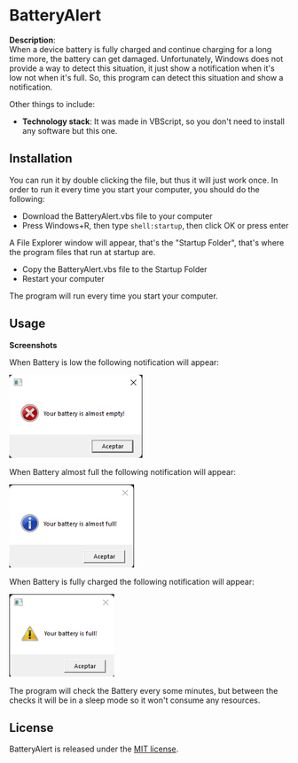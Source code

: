# BatteryAlert

**Description**:  
When a device battery is fully charged and continue charging for a long time more, the battery can get damaged. Unfortunately, Windows does not provide a way to detect this situation, it just show a notification when it's low not when it's full.
So, this program can detect this situation and show a notification.

Other things to include:

  - **Technology stack**: It was made in VBScript, so you don't need to install any software but this one.

## Installation

You can run it by double clicking the file, but thus it will just work once. In order to run it every time you start your computer, you should do the following:
- Download the BatteryAlert.vbs file to your computer
- Press Windows+R, then type `shell:startup`, then click OK or press enter

A File Explorer window will appear, that's the "Startup Folder", that's where the program files that run at startup are.

- Copy the BatteryAlert.vbs file to the Startup Folder
- Restart your computer

The program will run every time you start your computer.

## Usage

**Screenshots**

When Battery is low the following notification will appear:

![](2022-04-09-10-59-28.png)


When Battery almost full the following notification will appear:

![](2022-04-09-10-58-14.png)


When Battery is fully charged the following notification will appear:

![](2022-04-09-10-57-41.png)

The program will check the Battery every some minutes, but between the checks it will be in a sleep mode so it won't consume any resources.

## License
BatteryAlert is released under the [MIT license](https://opensource.org/licenses/MIT).
